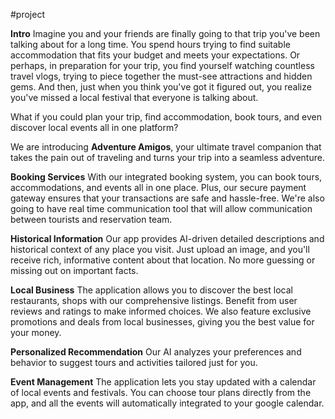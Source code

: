 #project 

**Intro**
Imagine you and your friends are finally going to that trip you've been talking about for a long time. You spend hours trying to find suitable accommodation that fits your budget and meets your expectations. Or perhaps, in preparation for your trip, you find yourself watching countless travel vlogs, trying to piece together the must-see attractions and hidden gems. And then, just when you think you've got it figured out, you realize you've missed a local festival that everyone is talking about. 

What if you could plan your trip, find accommodation, book tours, 
and even discover local events all in one platform?

We are introducing **Adventure Amigos**,
your ultimate travel companion that takes the pain out of traveling and turns your trip into a seamless adventure.

**Booking Services**
With our integrated booking system, you can book tours, accommodations, and events all in one place. Plus, our secure payment gateway ensures that your transactions are safe and hassle-free. We're also going to have real time communication tool that will allow communication between tourists and reservation team.

**Historical Information**
Our app provides AI-driven detailed descriptions and historical context of any place you visit. Just upload an image, and you'll receive rich, informative content about that location. No more guessing or missing out on important facts.

**Local Business**
The application allows you to discover the best local restaurants, shops with our comprehensive listings. Benefit from user reviews and ratings to make informed choices. We also feature exclusive promotions and deals from local businesses, giving you the best value for your money.

**Personalized Recommendation**
Our AI analyzes your preferences and behavior to suggest tours and activities tailored just for you.

**Event Management**
The application lets you stay updated with a calendar of local events and festivals. You can choose tour plans directly from the app, and all the events will automatically integrated to your google calendar.